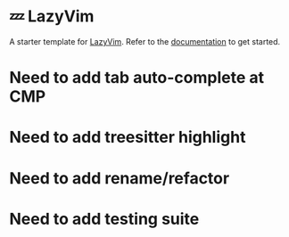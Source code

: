 # 💤 LazyVim

A starter template for [LazyVim](https://github.com/LazyVim/LazyVim).
Refer to the [documentation](https://lazyvim.github.io/installation) to get started.


# 


# Need to add tab auto-complete at CMP
# Need to add treesitter highlight
# Need to add rename/refactor
# Need to add testing suite
